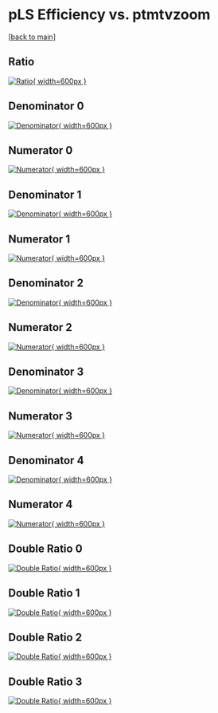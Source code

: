 # pLS Efficiency vs. ptmtvzoom

[[back to main](./)]



## Ratio

[![Ratio](../mtv/var/pLS_base_11_-1_eff_ptmtvzoom.png){ width=600px }](../mtv/var/pLS_base_11_-1_eff_ptmtvzoom.pdf)

## Denominator 0

[![Denominator](../mtv/den/pLS_base_11_-1_eff_ptmtvzoom_den0.png){ width=600px }](../mtv/den/pLS_base_11_-1_eff_ptmtvzoom_den0.pdf)

## Numerator 0

[![Numerator](../mtv/num/pLS_base_11_-1_eff_ptmtvzoom_num0.png){ width=600px }](../mtv/num/pLS_base_11_-1_eff_ptmtvzoom_num0.pdf)

## Denominator 1

[![Denominator](../mtv/den/pLS_base_11_-1_eff_ptmtvzoom_den1.png){ width=600px }](../mtv/den/pLS_base_11_-1_eff_ptmtvzoom_den1.pdf)

## Numerator 1

[![Numerator](../mtv/num/pLS_base_11_-1_eff_ptmtvzoom_num1.png){ width=600px }](../mtv/num/pLS_base_11_-1_eff_ptmtvzoom_num1.pdf)

## Denominator 2

[![Denominator](../mtv/den/pLS_base_11_-1_eff_ptmtvzoom_den2.png){ width=600px }](../mtv/den/pLS_base_11_-1_eff_ptmtvzoom_den2.pdf)

## Numerator 2

[![Numerator](../mtv/num/pLS_base_11_-1_eff_ptmtvzoom_num2.png){ width=600px }](../mtv/num/pLS_base_11_-1_eff_ptmtvzoom_num2.pdf)

## Denominator 3

[![Denominator](../mtv/den/pLS_base_11_-1_eff_ptmtvzoom_den3.png){ width=600px }](../mtv/den/pLS_base_11_-1_eff_ptmtvzoom_den3.pdf)

## Numerator 3

[![Numerator](../mtv/num/pLS_base_11_-1_eff_ptmtvzoom_num3.png){ width=600px }](../mtv/num/pLS_base_11_-1_eff_ptmtvzoom_num3.pdf)

## Denominator 4

[![Denominator](../mtv/den/pLS_base_11_-1_eff_ptmtvzoom_den4.png){ width=600px }](../mtv/den/pLS_base_11_-1_eff_ptmtvzoom_den4.pdf)

## Numerator 4

[![Numerator](../mtv/num/pLS_base_11_-1_eff_ptmtvzoom_num4.png){ width=600px }](../mtv/num/pLS_base_11_-1_eff_ptmtvzoom_num4.pdf)

## Double Ratio 0

[![Double Ratio](../mtv/ratio/pLS_base_11_-1_eff_ptmtvzoom_ratio0.png){ width=600px }](../mtv/ratio/pLS_base_11_-1_eff_ptmtvzoom_ratio0.pdf)

## Double Ratio 1

[![Double Ratio](../mtv/ratio/pLS_base_11_-1_eff_ptmtvzoom_ratio1.png){ width=600px }](../mtv/ratio/pLS_base_11_-1_eff_ptmtvzoom_ratio1.pdf)

## Double Ratio 2

[![Double Ratio](../mtv/ratio/pLS_base_11_-1_eff_ptmtvzoom_ratio2.png){ width=600px }](../mtv/ratio/pLS_base_11_-1_eff_ptmtvzoom_ratio2.pdf)

## Double Ratio 3

[![Double Ratio](../mtv/ratio/pLS_base_11_-1_eff_ptmtvzoom_ratio3.png){ width=600px }](../mtv/ratio/pLS_base_11_-1_eff_ptmtvzoom_ratio3.pdf)

